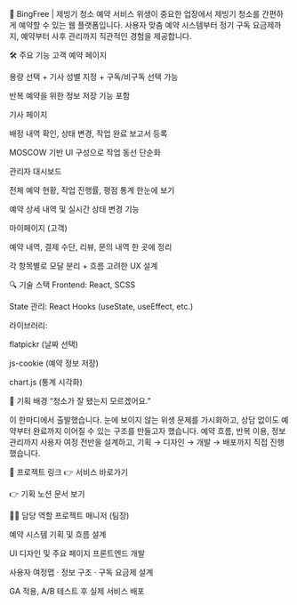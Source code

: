 
🧊 BingFree | 제빙기 청소 예약 서비스
위생이 중요한 업장에서 제빙기 청소를 간편하게 예약할 수 있는 웹 플랫폼입니다.
사용자 맞춤 예약 시스템부터 정기 구독 요금제까지, 예약부터 사후 관리까지 직관적인 경험을 제공합니다.

🛠️ 주요 기능
고객 예약 페이지

용량 선택 + 기사 성별 지정 + 구독/비구독 선택 가능

반복 예약을 위한 정보 저장 기능 포함

기사 페이지

배정 내역 확인, 상태 변경, 작업 완료 보고서 등록

MOSCOW 기반 UI 구성으로 작업 동선 단순화

관리자 대시보드

전체 예약 현황, 작업 진행률, 평점 통계 한눈에 보기

예약 상세 내역 및 실시간 상태 변경 기능

마이페이지 (고객)

예약 내역, 결제 수단, 리뷰, 문의 내역 한 곳에 정리

각 항목별로 모달 분리 + 흐름 고려한 UX 설계

🔍 기술 스택
Frontend: React, SCSS

State 관리: React Hooks (useState, useEffect, etc.)

라이브러리:

flatpickr (날짜 선택)

js-cookie (예약 정보 저장)

chart.js (통계 시각화)

🎯 기획 배경
“청소가 잘 됐는지 모르겠어요.”

이 한마디에서 출발했습니다.
눈에 보이지 않는 위생 문제를 가시화하고,
상담 없이도 예약부터 완료까지 이어질 수 있는 구조를 만들고자 했습니다.
예약 흐름, 반복 이용, 정보 관리까지 사용자 여정 전반을 설계하고,
기획 → 디자인 → 개발 → 배포까지 직접 진행했습니다.

📎 프로젝트 링크
👉 서비스 바로가기

👉 기획 노션 문서 보기

🙋‍♀️ 담당 역할
프로젝트 매니저 (팀장)

예약 시스템 기획 및 흐름 설계

UI 디자인 및 주요 페이지 프론트엔드 개발

사용자 여정맵 · 정보 구조 · 구독 요금제 설계

GA 적용, A/B 테스트 후 실제 서비스 배포
